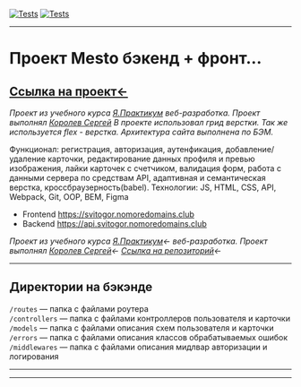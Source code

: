 [![Tests](../../actions/workflows/tests-13-sprint.yml/badge.svg)](../../actions/workflows/tests-13-sprint.yml) [![Tests](../../actions/workflows/tests-14-sprint.yml/badge.svg)](../../actions/workflows/tests-14-sprint.yml)

---
# Проект Mesto бэкенд + фронт...
[Ссылка на проект←](https://svitogor.nomoredomains.club/) 
---

_Проект из учебного курса [Я.Практикум](https://practicum.yandex.ru/) веб-разработка._
_Проект выполнял [Королев Сергей](https://vk.com/id46453265)_
_В проекте использовал грид верстки. Так же используется flex - верстка. Архитектура сайта выполнена по БЭМ._  
  
Функционал: регистрация, авторизация, аутенфикация, добавление/удаление карточки, редактирование данных профиля и превью изображения, лайки карточек с счетчиком, валидация форм, работа с данными сервера по средствам API, адаптивная и семантическая верстка, кроссбраузерность(babel).
Технологии: JS, HTML, CSS, API, Webpack, Git, OOP, BEM, Figma

* Frontend https://svitogor.nomoredomains.club
* Backend https://api.svitogor.nomoredomains.club

_Проект из учебного курса [Я.Практикум](https://practicum.yandex.ru/)← веб-разработка._
_Проект выполнял [Королев Сергей](https://vk.com/id46453265)←_
_[Ссылка на репозиторий](https://github.com/1SergeyKorolev1/express-mesto-gha)←_

---
## Директории на бэкэнде

`/routes` — папка с файлами роутера  
`/controllers` — папка с файлами контроллеров пользователя и карточки   
`/models` — папка с файлами описания схем пользователя и карточки  
`/errors` — папка с файлами описания классов обрабатываемых ошибок 
`/middlewares` — папка с файлами описания мидлвар авторизации и логирования

---
---
